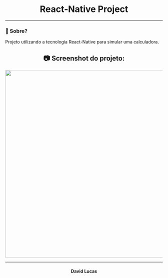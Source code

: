 <h1 align="center">
    React-Native Project
    </h1>

_________

### 🤔 Sobre? 
Projeto utilizando a tecnologia React-Native para simular uma calculadora.
  
 
<h2 align="center"> 📷 Screenshot do projeto: </h2>
<p align="center">
<img width="600" src="/img/calculator.jpg">
</p>

_________
<h4 align="center"> <strong>David Lucas</strong></h4>
